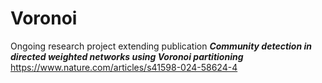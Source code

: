 # Voronoi
Ongoing research project extending publication **_Community detection in directed weighted networks using Voronoi partitioning_**
https://www.nature.com/articles/s41598-024-58624-4
